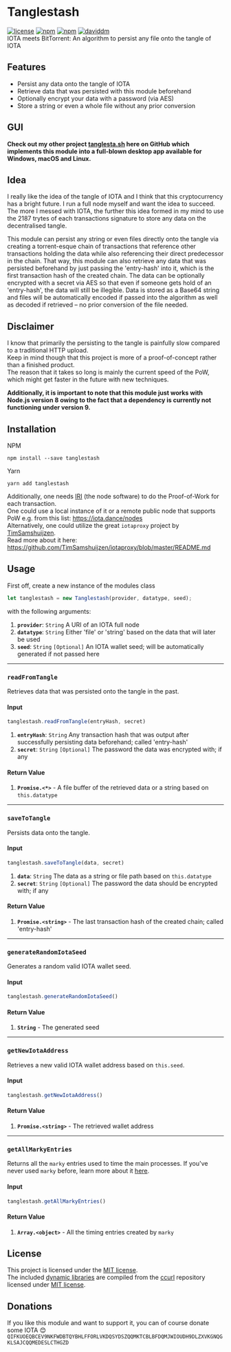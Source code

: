 # Tanglestash
[![license](https://img.shields.io/npm/l/tanglestash.svg)](https://www.npmjs.com/package/tanglestash)
[![npm](https://img.shields.io/npm/v/tanglestash.svg)](https://www.npmjs.com/package/tanglestash)
[![npm](https://img.shields.io/npm/dt/tanglestash.svg)](https://www.npmjs.com/package/tanglestash)
[![daviddm](https://david-dm.org/loehnertz/Tanglestash.svg)](https://david-dm.org/loehnertz/Tanglestash)
\
IOTA meets BitTorrent: An algorithm to persist any file onto the tangle of IOTA


## Features

- Persist any data onto the tangle of IOTA
- Retrieve data that was persisted with this module beforehand
- Optionally encrypt your data with a password (via AES)
- Store a string or even a whole file without any prior conversion


## GUI

**Check out my other project [tanglesta.sh](http://tanglesta.sh/) here on GitHub
which implements this module into a full-blown desktop app available for Windows, macOS and Linux.**


## Idea

I really like the idea of the tangle of IOTA and I think that this cryptocurrency
has a bright future. I run a full node myself and want the idea to succeed.
The more I messed with IOTA, the further this idea formed in my mind to use
the 2187 trytes of each transactions signature to store any data on the
decentralised tangle.

This module can persist any string or even files directly onto the tangle
via creating a torrent-esque chain of transactions that reference other transactions
holding the data while also referencing their direct predecessor in the chain.
That way, this module can also retrieve any data that was persisted beforehand by
just passing the 'entry-hash' into it, which is the first transaction hash of the created chain.
The data can be optionally encrypted with a secret via AES so that even if someone
gets hold of an 'entry-hash', the data will still be illegible.
Data is stored as a Base64 string and files will be automatically encoded if passed
into the algorithm as well as decoded if retrieved – no prior conversion of the file needed.


## Disclaimer

I know that primarily the persisting to the tangle is painfully slow compared to a traditional HTTP upload.\
Keep in mind though that this project is more of a proof-of-concept rather than a finished product.\
The reason that it takes so long is mainly the current speed of the PoW, which might get faster in the future with new techniques.

**Additionally, it is important to note that this module just works with Node.js version 8 owing to the fact that a dependency is currently not functioning under version 9.**


## Installation

NPM
```
npm install --save tanglestash
```

Yarn
```
yarn add tanglestash
```

Additionally, one needs [IRI](https://github.com/iotaledger/iri) (the node software) to do the Proof-of-Work for each transaction.\
One could use a local instance of it or a remote public node that supports PoW e.g. from this list: https://iota.dance/nodes \
Alternatively, one could utilize the great `iotaproxy` project by [TimSamshuijzen](https://github.com/TimSamshuijzen).\
Read more about it here: https://github.com/TimSamshuijzen/iotaproxy/blob/master/README.md


## Usage

First off, create a new instance of the modules class
```js
let tanglestash = new Tanglestash(provider, datatype, seed);
```
with the following arguments:
1. **`provider`**: `String` A URI of an IOTA full node
2. **`datatype`**: `String` Either 'file' or 'string' based on the data that will later be used
3. **`seed`**: `String` `[Optional]` An IOTA wallet seed; will be automatically generated if not passed here


---

### `readFromTangle`

Retrieves data that was persisted onto the tangle in the past.

#### Input
```js
tanglestash.readFromTangle(entryHash, secret)
```

1. **`entryHash`**: `String` Any transaction hash that was output after successfully persisting data beforehand; called 'entry-hash'
2. **`secret`**: `String` `[Optional]` The password the data was encrypted with; if any

#### Return Value

1. **`Promise.<*>`** - A file buffer of the retrieved data or a string based on `this.datatype`

---

### `saveToTangle`

Persists data onto the tangle.

#### Input
```js
tanglestash.saveToTangle(data, secret)
```

1. **`data`**: `String` The data as a string or file path based on `this.datatype`
2. **`secret`**: `String` `[Optional]` The password the data should be encrypted with; if any

#### Return Value

1. **`Promise.<string>`** - The last transaction hash of the created chain; called 'entry-hash'

---

### `generateRandomIotaSeed`

Generates a random valid IOTA wallet seed.

#### Input
```js
tanglestash.generateRandomIotaSeed()
```

#### Return Value

1. **`String`** - The generated seed

---

### `getNewIotaAddress`

Retrieves a new valid IOTA wallet address based on `this.seed`.

#### Input
```js
tanglestash.getNewIotaAddress()
```

#### Return Value

1. **`Promise.<string>`** - The retrieved wallet address

---

### `getAllMarkyEntries`

Returns all the `marky` entries used to time the main processes.
If you've never used `marky` before, learn more about it [here](https://www.npmjs.com/package/marky).

#### Input
```js
tanglestash.getAllMarkyEntries()
```

#### Return Value

1. **`Array.<object>`** - All the timing entries created by `marky`


## License

This project is licensed under the [MIT license](LICENSE).\
The included [dynamic libraries](lib/libccurl) are compiled from the [ccurl](https://github.com/iotaledger/ccurl) repository licensed under [MIT license](https://github.com/iotaledger/ccurl/blob/master/LICENSE).


## Donations

If you like this module and want to support it, you can of course donate some IOTA 😊 \
`QIFKUOEQBCEV9NKFWDBTQYBHLFFORLVKDQSYDSZQQMKTCBLBFDQMJWIOUDH9DLZXVKGNQGKLSAJCQQMEDESLCTHGZD`
